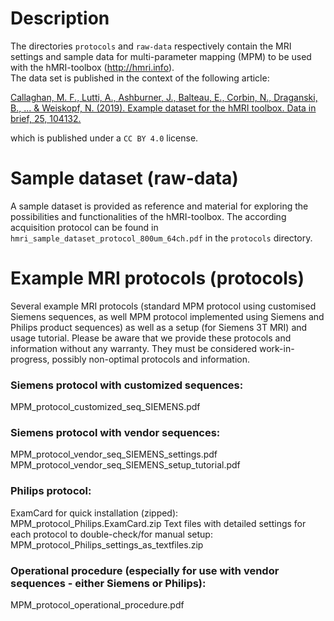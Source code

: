 # Description
The directories `protocols` and `raw-data` respectively contain the MRI settings and sample data for multi-parameter mapping (MPM) to be used with the hMRI-toolbox (http://hmri.info).  
The data set is published in the context of the following article:

[Callaghan, M. F., Lutti, A., Ashburner, J., Balteau, E., Corbin, N., Draganski, B., ... & Weiskopf, N. (2019). Example dataset for the hMRI toolbox. Data in brief, 25, 104132.](https://doi.org/10.1016/j.dib.2019.104132)

which is published under a `CC BY 4.0` license.

# Sample dataset (raw-data)
A sample dataset is provided as reference and material for exploring the possibilities and functionalities of the hMRI-toolbox. The according acquisition protocol can be found in `hmri_sample_dataset_protocol_800um_64ch.pdf` in the
`protocols` directory.

# Example MRI protocols (protocols)
Several example MRI protocols (standard MPM protocol using customised Siemens sequences, as well MPM protocol implemented using Siemens and Philips product sequences) as well as a setup (for Siemens 3T MRI) and usage tutorial. Please be aware that we provide these protocols and information without any warranty. They must be considered work-in-progress, possibly non-optimal protocols and information.

### Siemens protocol with customized sequences:
MPM_protocol_customized_seq_SIEMENS.pdf

### Siemens protocol with vendor sequences:
MPM_protocol_vendor_seq_SIEMENS_settings.pdf
MPM_protocol_vendor_seq_SIEMENS_setup_tutorial.pdf

### Philips protocol:
ExamCard for quick installation (zipped): MPM_protocol_Philips.ExamCard.zip
Text files with detailed settings for each protocol to double-check/for manual setup: MPM_protocol_Philips_settings_as_textfiles.zip

### Operational procedure (especially for use with vendor sequences - either Siemens or Philips):
MPM_protocol_operational_procedure.pdf
